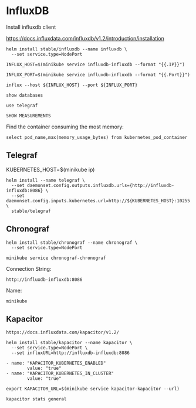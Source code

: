 # InfluxDB

Install influxdb client

https://docs.influxdata.com/influxdb/v1.2/introduction/installation

```
helm install stable/influxdb --name influxdb \
  --set service.type=NodePort
```

```
INFLUX_HOST=$(minikube service influxdb-influxdb --format "{{.IP}}")
```

```
INFLUX_PORT=$(minikube service influxdb-influxdb --format "{{.Port}}")
```

```
influx --host ${INFLUX_HOST} --port ${INFLUX_PORT}
```

```
show databases
```

```
use telegraf
```

```
SHOW MEASUREMENTS
```


Find the container consuming the most memory:

```
select pod_name,max(memory_usage_bytes) from kubernetes_pod_container
```

## Telegraf

KUBERNETES_HOST=$(minikube ip)

```
helm install --name telegraf \
  --set daemonset.config.outputs.influxdb.urls={http://influxdb-influxdb:8086} \
  --set daemonset.config.inputs.kubernetes.url=http://${KUBERNETES_HOST}:10255 \
  stable/telegraf
```

## Chronograf

```
helm install stable/chronograf --name chronograf \
  --set service.type=NodePort
```

```
minikube service chronograf-chronograf
```

Connection String:

```
http://influxdb-influxdb:8086
```

Name:

```
minikube
```

## Kapacitor

```
https://docs.influxdata.com/kapacitor/v1.2/
```

```
helm install stable/kapacitor --name kapacitor \
  --set service.type=NodePort \
  --set influxURL=http://influxdb-influxdb:8086
```

```
- name: "KAPACITOR_KUBERNETES_ENABLED"
        value: "true"
- name: "KAPACITOR_KUBERNETES_IN_CLUSTER"
        value: "true"
```

```
export KAPACITOR_URL=$(minikube service kapacitor-kapacitor --url)
```

```
kapacitor stats general
```
